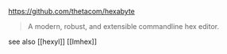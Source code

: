 https://github.com/thetacom/hexabyte

> A modern, robust, and extensible commandline hex editor.

see also [[hexyl]] [[Imhex]]